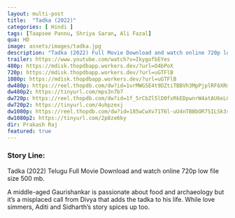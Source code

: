 ```yaml
---
layout: multi-post
title:  "Tadka (2022)"
categories: [ Hindi ]
tags: [Taapsee Pannu, Shriya Saran, Ali Fazal]
qua: HD
image: assets/images/tadka.jpg
description: "Tadka (2022) Full Movie Download and watch online 720p low file size 500 mb."
trailer: https://www.youtube.com/watch?v=IkygofbEYes
480p: https://mdisk.thopdbapp.workers.dev/?url=O4bPoX
720p: https://mdisk.thopdbapp.workers.dev/?url=uGTFlB
1080p: https://mdisk.thopdbapp.workers.dev/?url=uGTFlB
dw480p: https://reel.thopdb.com/dw?id=1vrMWGSE4t9DZtiTBBVh3MpPjplRF6XRm
dw480p2: https://tinyurl.com/mps3n7b7
dw720p: https://reel.thopdb.com/dw?id=1f_5rCbZl5lD0fxRkEDpwnrW4atAU6eLC
dw720p2: https://tinyurl.com/4uhpzexj
dw1080p: https://reel.thopdb.com/dw?id=185wCwXv71T6l-uU4nTBBbOR7SILSk3rZ
dw1080p2: https://tinyurl.com/2p8ze6ky
dir: Prakash Raj
featured: true
---
```


### Story Line:
Tadka (2022) Telugu Full Movie Download and watch online 720p low file size 500 mb.

A middle-aged Gaurishankar is passionate about food and archaeology but it’s a misplaced call from Divya that adds the tadka to his life. While love simmers, Aditi and Sidharth’s story spices up too.


